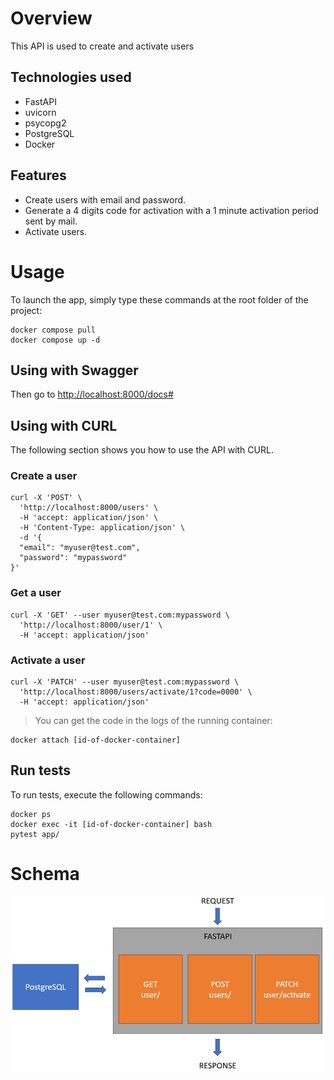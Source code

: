 # Overview

This API is used to create and activate users

## Technologies used
- FastAPI
- uvicorn
- psycopg2
- PostgreSQL
- Docker

## Features
- Create users with email and password.
- Generate a 4 digits code for activation with a 1 minute activation period sent by mail.
- Activate users.

# Usage

To launch the app, simply type these commands at the root folder of the project:

```
docker compose pull
docker compose up -d
```

## Using with Swagger

Then go to [http://localhost:8000/docs#](http://localhost:8000/docs#)

## Using with CURL

The following section shows you how to use the API with CURL.

### Create a user

```
curl -X 'POST' \
  'http://localhost:8000/users' \
  -H 'accept: application/json' \
  -H 'Content-Type: application/json' \
  -d '{
  "email": "myuser@test.com",
  "password": "mypassword"
}'
```

### Get a user

```
curl -X 'GET' --user myuser@test.com:mypassword \
  'http://localhost:8000/user/1' \
  -H 'accept: application/json'
```

### Activate a user

```
curl -X 'PATCH' --user myuser@test.com:mypassword \
  'http://localhost:8000/users/activate/1?code=0000' \
  -H 'accept: application/json'
```

> You can get the code in the logs of the running container:
```
docker attach [id-of-docker-container]
```

## Run tests

To run tests, execute the following commands:

```
docker ps
docker exec -it [id-of-docker-container] bash
pytest app/
```

# Schema

![Schema](schema.png)
